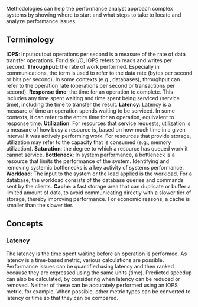 

Methodologies can help the performance analyst approach complex systems by showing where to start and what steps to take to locate and analyze performance issues. 

## Terminology

**IOPS**: Input/output operations per second is a measure of the rate of data transfer operations. For disk I/O, IOPS refers to reads and writes per second.
**Throughput**: the rate of work performed. Especially in communications, the term is used to refer to the data rate (bytes per second or bits per second). In some contexts (e.g., databases), throughput can refer to the operation rate (operations per second or transactions per second).
**Response time**: the time for an operation to complete. This includes any time spent waiting and time spent being serviced (service time), including the time to transfer the result.
**Latency**: Latency is a measure of time an operation spends waiting to be serviced. In some contexts, it can refer to the entire time for an operation, equivalent to response time.
**Utilization**: For resources that service requests, utilization is a measure of how busy a resource is, based on how much time in a given interval it was actively performing work. For resources that provide storage, utilization may refer to the capacity that is consumed (e.g., memory utilization).
**Saturation**: the degree to which a resource has queued work it cannot service.
**Bottleneck**: In system performance, a bottleneck is a resource that limits the performance of the system. Identifying and removing systemic bottlenecks is a key activity of systems performance.
**Workload**: The input to the system or the load applied is the workload. For a database, the workload consists of the database queries and commands sent by the clients.
**Cache**: a fast storage area that can duplicate or buffer a limited amount of data, to avoid communicating directly with a slower tier of storage, thereby improving performance. For economic reasons, a cache is smaller than the slower tier.

## Concepts
### Latency
The latency is the time spent waiting before an operation is performed.
As latency is a time-based metric, various calculations are possible. Performance issues can be quantified using latency and then ranked because they are expressed using the same units (time). Predicted speedup can also be calculated, by considering when latency can be reduced or removed. Neither of these can be accurately performed using an IOPS metric, for example.
When possible, other metric types can be converted to latency or time so that they can be compared.